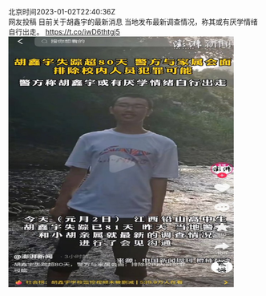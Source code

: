 北京时间2023-01-02T22:40:36Z<br>网友投稿
目前关于胡鑫宇的最新消息
当地发布最新调查情况，称其或有厌学情绪自行出走。 https://t.co/iwD6thtgj5<br><img src='/temp/image/2023/y-Month-1/1609922612863320066_0.jpg' width='450' height='500'><br><br>